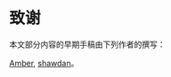 # 致谢

本文部分内容的早期手稿由下列作者的撰写：

[Amber](https://github.com/Amber1990Zhang), 
[shawdan](https://github.com/oldLady344)。